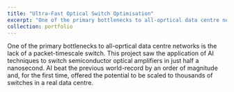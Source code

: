 ```yaml
---
title: "Ultra-Fast Optical Switch Optimisation"
excerpt: "One of the primary bottlenecks to all-oprtical data centre networks is the lack of a packet-timescale switch. This project saw the application of AI techniques to switch semiconductor optical amplifiers in just half a nanosecond. AI beat the previous world-record by an order of magnitude and, for the first time, offered the potential to be scaled to thousands of switches in a real data centre. <br/><img src='/images/_portfolio/ultrafast_optical_switch_optimisation/excerpt.png'>"
collection: portfolio
---
```


One of the primary bottlenecks to all-oprtical data centre networks is the lack of a packet-timescale switch. This project saw the application of AI techniques to switch semiconductor optical amplifiers in just half a nanosecond. AI beat the previous world-record by an order of magnitude and, for the first time, offered the potential to be scaled to thousands of switches in a real data centre. 
